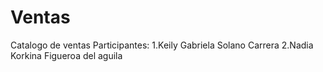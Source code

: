 # Ventas
Catalogo de ventas
Participantes:
1.Keily Gabriela Solano Carrera
2.Nadia Korkina Figueroa del aguila
